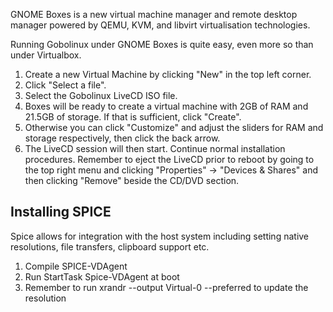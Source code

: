 GNOME Boxes is a new virtual machine manager and remote desktop manager powered by QEMU, KVM, and libvirt virtualisation technologies.

Running Gobolinux under GNOME Boxes is quite easy, even more so than under Virtualbox.

1. Create a new Virtual Machine by clicking "New" in the top left corner.
2. Click "Select a file".
3. Select the Gobolinux LiveCD ISO file. 
4. Boxes will be ready to create a virtual machine with 2GB of RAM and 21.5GB of storage. If that is sufficient, click "Create".
5. Otherwise you can click "Customize" and adjust the sliders for RAM and storage respectively, then click the back arrow. 
6. The LiveCD session will then start. Continue normal installation procedures. Remember to eject the LiveCD prior to reboot by going to the top right menu and clicking "Properties" -> "Devices & Shares" and then clicking "Remove" beside the CD/DVD section. 

## Installing SPICE

Spice allows for integration with the host system including setting native resolutions, file transfers, clipboard support etc. 

1. Compile SPICE-VDAgent
2. Run StartTask Spice-VDAgent at boot
3. Remember to run xrandr --output Virtual-0 --preferred to update the resolution
